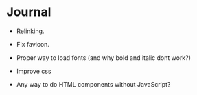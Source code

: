 # Journal

* Relinking.
* Fix favicon.
* Proper way to load fonts (and why bold and italic dont work?)
* Improve css

* Any way to do HTML components without JavaScript?
